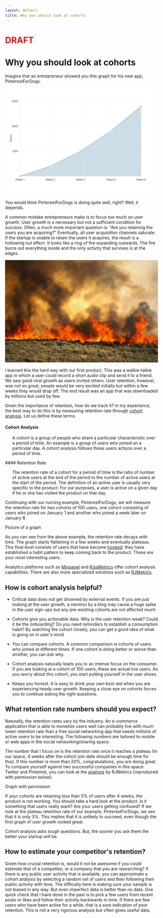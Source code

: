 ```yaml
---
layout: default
title: Why you should look at cohorts
---
```

# <span style="color:red">DRAFT</span>
# Why you should look at cohorts

Imagine that an entrepreneur showed you this graph for his new app, PinterestForDogs.

<img class="iborder" src="/assets/users_growth.png"/>

You would think PinterestForDogs is doing quite well, right? Well, it depends.

A common mistake entrepreneurs make is to focus too much on user growth. User growth is a necessary but not a sufficient condition for success. Often, a much more important question is: “Are you retaining the users you are acquiring?” Eventually, all user acquisition channels saturate. If the startup is unable to retain the users it acquires, the result is a hollowing out effect. It looks like a ring of fire expanding outwards. The fire burns out everything inside and the only activity that survives is at the edges.

<img class="iborder" src="/assets/brush_fire.jpg"/>

I learned this the hard way with our first product. This was a walkie-talkie app in which a user could record a short audio clip and send it to a friend. We saw good viral growth as users invited others. User retention, however, was not so great; people would be very excited initially but within a few weeks they would drop off. The end result was an app that was downloaded by millions but used by few.

Given the importance of retention, how do we track it? In my experience, the best way to do this is by measuring retention rate through [cohort analysis](http://cohortanalysis.com). Let us define these terms.

#### Cohort Analysis
<ul>
A cohort is a group of people who share a particular characteristic over a period of time. An example is a group of users who joined on a particular day.
A cohort analysis follows these users actions over a period of time.
</ul>
#### Retention Rate
<ul>
The retention rate of a cohort for a period of time is the ratio of number of active users at the end of the period to the number of active users at the start of the period. The definition of an active user is usually very specific to the product. For our purposes, a user is active on a given day if he or she has visited the product on that day.
</ul>

Continuing with our running example, PinterestForDogs, we will measure the retention rate for two cohorts of 100 users, one cohort consisting of users who joined on January 1 and another who joined a week later on January 8.

Picture of a graph

As you can see from the above example, the retention rate decays with time. The graph starts flattening in a few weeks and eventually plateaus. This final level consists of users that have become [hooked](http://www.nirandfar.com/2013/02/new-video-hooked-the-psychology-of-how-products-engage-us.html): they have established a habit pattern to keep coming back to the product. These are your most interesting users.

Analytics platforms such as [Mixpanel](http://mixpanel.com) and [KissMetrics](http://kissmetrics.com) offer cohort analysis capabilities. There are also more specialized solutions such as [RJMetrics](http://rjmetrics.com).

## How is cohort analysis helpful?
* Critical data does not get drowned by external events. If you are just looking at the user growth, a mention by a blog may cause a huge spike in the user sign-ups but any pre-existing cohorts are not affected much.

* Cohorts give you actionable data. Why is the user retention weak? Could it be the onboarding? Do you need reminders to establish a consumption habit? By watching the cohort closely, you can get a good idea of what is going on in user's mind.

* You can compare cohorts. A common comparison is cohorts of users who joined at different times. If one cohort is doing better or worse than another, you can ask why.

* Cohort analysis naturally leads you to an intense focus on the consumer. If you are looking at a cohort of 100 users, these are actual live users. As you worry about this cohort, you start putting yourself in the user shoes.

* Keeps you honest. It is easy to drink your own kool-aid when you are experiencing heady user growth. Keeping a close eye on cohorts forces you to continue asking the right questions.

## What retention rate numbers should you expect?
Naturally, the retention rates vary by the industry. An e-commerce application that is able to monetize users well can probably live with much lower retention rate than a free social networking app that needs millions of active users to be interesting. The following numbers are tailored to mobile or web apps in the social networking/sharing space.

The number that I focus on is the retention rate once it reaches a plateau (In our space, 4 weeks after the cohort join date should be enough time for this). If this number is more than 20%, congratulations, you are doing great.  To compare yourself against two successful companies in this space: Twitter and Pinterest, you can look at the [analysis](http://blog.rjmetrics.com/2012/02/15/pinterest-data-analysis-an-inside-look) by RJMetrics (reproduced with permission below).

Graph with permission

If your cohorts are retaining less than 5% of users after 4 weeks, the product is not working. You should take a hard look at the product. Is it something that users really want? Are your users getting confused? If we look at the plateau retention rate of our example, PinterestForDogs, we see that it is only 3%. This implies that it is unlikely to succeed, even though the first graph of user growth looked great.

Cohort analysis asks tough questions. But, the sooner you ask them the better your startup will be.

## How to estimate your competitor's retention?

Given how crucial retention is, would it not be awesome if you could estimate that of a competitor, or a company that you are researching? If there is any public user activity that is available, you can approximate a cohort analysis by selecting a random set of users and then following their public activity with time. The difficulty here is making sure your sample is not biased in any way. But even imperfect data is better than no data. One quick check that I have done in the past is to pick a few users from recent posts or likes and follow their activity backwards in time. If there are few users who have been active for a while, that is a sure indication of poor retention. This is not a very rigorous analysis but often gives useful data.

